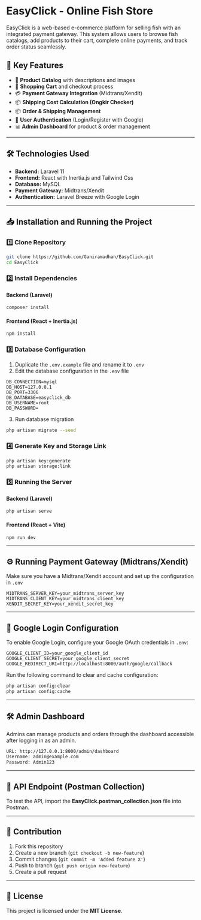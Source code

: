 # EasyClick - Online Fish Store

EasyClick is a web-based e-commerce platform for selling fish with an integrated payment gateway. This system allows users to browse fish catalogs, add products to their cart, complete online payments, and track order status seamlessly.

## 🚀 Key Features
- 📖 **Product Catalog** with descriptions and images
- 🛒 **Shopping Cart** and checkout process
- 💳 **Payment Gateway Integration** (Midtrans/Xendit)
- 📦 **Shipping Cost Calculation (Ongkir Checker)**
- 📦 **Order & Shipping Management**
- 🔐 **User Authentication** (Login/Register with Google)
- 📊 **Admin Dashboard** for product & order management

---

## 🛠️ Technologies Used
- **Backend:** Laravel 11
- **Frontend:** React with Inertia.js and Tailwind Css
- **Database:** MySQL
- **Payment Gateway:** Midtrans/Xendit
- **Authentication:** Laravel Breeze with Google Login

---

## 📥 Installation and Running the Project

### 1️⃣ Clone Repository
```bash
git clone https://github.com/Ganiramadhan/EasyClick.git
cd EasyClick
```

### 2️⃣ Install Dependencies
#### Backend (Laravel)
```bash
composer install
```
#### Frontend (React + Inertia.js)
```bash
npm install
```

### 3️⃣ Database Configuration
1. Duplicate the `.env.example` file and rename it to `.env`
2. Edit the database configuration in the `.env` file
```env
DB_CONNECTION=mysql
DB_HOST=127.0.0.1
DB_PORT=3306
DB_DATABASE=easyclick_db
DB_USERNAME=root
DB_PASSWORD=
```
3. Run database migration
```bash
php artisan migrate --seed
```

### 4️⃣ Generate Key and Storage Link
```bash
php artisan key:generate
php artisan storage:link
```

### 5️⃣ Running the Server
#### Backend (Laravel)
```bash
php artisan serve
```
#### Frontend (React + Vite)
```bash
npm run dev
```

---

## ⚙️ Running Payment Gateway (Midtrans/Xendit)
Make sure you have a Midtrans/Xendit account and set up the configuration in `.env`
```env
MIDTRANS_SERVER_KEY=your_midtrans_server_key
MIDTRANS_CLIENT_KEY=your_midtrans_client_key
XENDIT_SECRET_KEY=your_xendit_secret_key
```

---

## 🔐 Google Login Configuration
To enable Google Login, configure your Google OAuth credentials in `.env`:
```env
GOOGLE_CLIENT_ID=your_google_client_id
GOOGLE_CLIENT_SECRET=your_google_client_secret
GOOGLE_REDIRECT_URI=http://localhost:8000/auth/google/callback
```
Run the following command to clear and cache configuration:
```bash
php artisan config:clear
php artisan config:cache
```

---

## 🛠️ Admin Dashboard
Admins can manage products and orders through the dashboard accessible after logging in as an admin.
```bash
URL: http://127.0.0.1:8000/admin/dashboard
Username: admin@example.com
Password: Admin123
```

---

## 🔗 API Endpoint (Postman Collection)
To test the API, import the **EasyClick.postman_collection.json** file into Postman.

---

## 🎯 Contribution
1. Fork this repository
2. Create a new branch (`git checkout -b new-feature`)
3. Commit changes (`git commit -m 'Added feature X'`)
4. Push to branch (`git push origin new-feature`)
5. Create a pull request

---

## 📄 License
This project is licensed under the **MIT License**.


